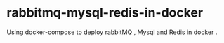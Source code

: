 # rabbitmq-mysql-redis-in-docker
Using docker-compose to deploy rabbitMQ , Mysql and Redis in docker . 
